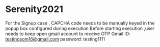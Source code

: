 # Serenity2021
For the Signup case , 
CAPCHA code needs to be manually keyed in the popup box configured during execution
Before starting execution ,user needs to keep open gmail account to receive OTP
Gmail ID: testingsom16@gmail.com
password: testing1111

